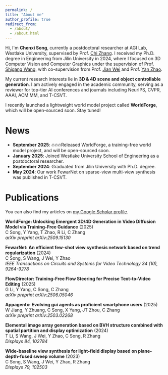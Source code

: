 ```yaml
---
permalink: /
title: "About me"
author_profile: true
redirect_from: 
  - /about/
  - /about.html
---
```


Hi, I'm **Chenxi Song**, currently a postdoctoral researcher at AGI Lab, Westlake University, supervised by Prof. [Chi Zhang](https://icoz69.github.io/). I received my Ph.D. degree in Engineering from Jilin University in 2024, where I focused on 3D Computer Vision and Computer Graphics under the supervision of Prof. [Shigang Wang](https://dce.jlu.edu.cn/info/1066/7660.htm), with co-supervision from Prof. [Jian Wei](https://wei-jian.github.io/about/) and Prof. [Yan Zhao](https://dce.jlu.edu.cn/info/1181/5220.htm).

My current research interests lie in **3D & 4D scene and object controllable generation**. I am actively engaged in the academic community, serving as a reviewer for top-tier AI conferences and journals including NeurIPS, CVPR, AAAI, ACM MM, and T-CSVT.

I recently launched a lightweight world model project called **WorldForge**, which will be open-sourced soon. Stay tuned!

# News
- **September 2025**: 🔥🔥🔥Released WorldForge, a training-free world model project, and will be open-sourced soon.
- **January 2025**: Joined Westlake University School of Engineering as a postdoctoral researcher.
- **September 2024**: Graduated from Jilin University with Ph.D. degree.
- **May 2024**: Our work FewarNet on sparse-view multi-view synthesis was published in T-CSVT.

# Publications
You can also find my articles on [my Google Scholar profile](https://scholar.google.com/citations?hl=zh-CN&user=rytyb7QAAAAJ).



**WorldForge: Unlocking Emergent 3D/4D Generation in Video Diffusion Model via Training-Free Guidance** (2025)  
C Song, Y Yang, T Zhao, R Li, C Zhang  
*arXiv preprint arXiv:2509.15130*



**FewarNet: An efficient few-shot view synthesis network based on trend regularization** (2024)  
C Song, S Wang, J Wei, Y Zhao  
*IEEE Transactions on Circuits and Systems for Video Technology 34 (10), 9264-9278*

**FlowDirector: Training-Free Flow Steering for Precise Text-to-Video Editing** (2025)  
G Li, Y Yang, C Song, C Zhang  
*arXiv preprint arXiv:2506.05046*

**Appagentx: Evolving gui agents as proficient smartphone users** (2025)  
W Jiang, Y Zhuang, C Song, X Yang, JT Zhou, C Zhang  
*arXiv preprint arXiv:2503.02268*

**Elemental image array generation based on BVH structure combined with spatial partition and display optimization** (2024)  
T Li, S Wang, J Wei, Y Zhao, C Song, R Zhang  
*Displays 84, 102784*



**Wide-baseline view synthesis for light-field display based on plane-depth-fused sweep volume** (2023)  
C Song, S Wang, J Wei, Y Zhao, R Zhang  
*Displays 79, 102503*

